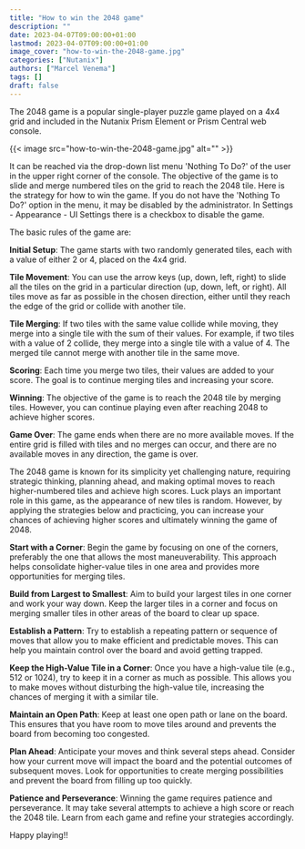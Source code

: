 ```yaml
---
title: "How to win the 2048 game"
description: ""
date: 2023-04-07T09:00:00+01:00
lastmod: 2023-04-07T09:00:00+01:00
image_cover: "how-to-win-the-2048-game.jpg"
categories: ["Nutanix"]
authors: ["Marcel Venema"] 
tags: []
draft: false
---
```


The 2048 game is a popular single-player puzzle game played on a 4x4 grid and included in the Nutanix Prism Element or Prism Central web console.

<!--more-->

{{< image src="how-to-win-the-2048-game.jpg" alt="" >}}

It can be reached via the drop-down list menu 'Nothing To Do?' of the user in the upper right corner of the console. The objective of the game is to slide and merge numbered tiles on the grid to reach the 2048 tile. Here is the strategy for how to win the game.
If you do not have the 'Nothing To Do?' option in the menu, it may be disabled by the administrator. In Settings - Appearance - UI Settings there is a checkbox to disable the game.

The basic rules of the game are:

**Initial Setup**: The game starts with two randomly generated tiles, each with a value of either 2 or 4, placed on the 4x4 grid.

**Tile Movement**: You can use the arrow keys (up, down, left, right) to slide all the tiles on the grid in a particular direction (up, down, left, or right). All tiles move as far as possible in the chosen direction, either until they reach the edge of the grid or collide with another tile.

**Tile Merging**: If two tiles with the same value collide while moving, they merge into a single tile with the sum of their values. For example, if two tiles with a value of 2 collide, they merge into a single tile with a value of 4. The merged tile cannot merge with another tile in the same move.

**Scoring**: Each time you merge two tiles, their values are added to your score. The goal is to continue merging tiles and increasing your score.

**Winning**: The objective of the game is to reach the 2048 tile by merging tiles. However, you can continue playing even after reaching 2048 to achieve higher scores.

**Game Over**: The game ends when there are no more available moves. If the entire grid is filled with tiles and no merges can occur, and there are no available moves in any direction, the game is over.


The 2048 game is known for its simplicity yet challenging nature, requiring strategic thinking, planning ahead, and making optimal moves to reach higher-numbered tiles and achieve high scores. Luck plays an important role in this game, as the appearance of new tiles is random.  However, by applying the strategies below and practicing, you can increase your chances of achieving higher scores and ultimately winning the game of 2048.

**Start with a Corner**: Begin the game by focusing on one of the corners, preferably the one that allows the most maneuverability. This approach helps consolidate higher-value tiles in one area and provides more opportunities for merging tiles.

**Build from Largest to Smallest**: Aim to build your largest tiles in one corner and work your way down. Keep the larger tiles in a corner and focus on merging smaller tiles in other areas of the board to clear up space.

**Establish a Pattern**: Try to establish a repeating pattern or sequence of moves that allow you to make efficient and predictable moves. This can help you maintain control over the board and avoid getting trapped.

**Keep the High-Value Tile in a Corner**: Once you have a high-value tile (e.g., 512 or 1024), try to keep it in a corner as much as possible. This allows you to make moves without disturbing the high-value tile, increasing the chances of merging it with a similar tile.

**Maintain an Open Path**: Keep at least one open path or lane on the board. This ensures that you have room to move tiles around and prevents the board from becoming too congested.

**Plan Ahead**: Anticipate your moves and think several steps ahead. Consider how your current move will impact the board and the potential outcomes of subsequent moves. Look for opportunities to create merging possibilities and prevent the board from filling up too quickly.

**Patience and Perseverance**: Winning the game requires patience and perseverance. It may take several attempts to achieve a high score or reach the 2048 tile. Learn from each game and refine your strategies accordingly.

Happy playing!!

&nbsp;  
